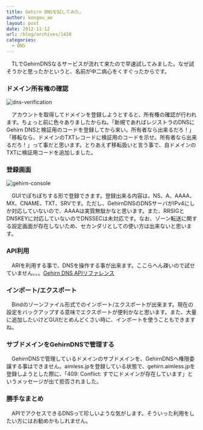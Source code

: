 ```yaml
---
title: Gehirn DNSを試してみた。
author: kongou_ae
layout: post
date: 2012-11-12
url: /blog/archives/1428
categories:
  - DNS
---
```

　TLでGehirnDNSなるサービスが流れて来たので早速試してみました。なぜ試そうかと思ったかというと、名前が中二病心をくすぐったからです。

### ドメイン所有権の確認

![dns-verification][1]

　アカウントを取得してドメインを登録しようとすると、所有権の確認が行われます。ちょっと前に色々ありましたからね。「新規であればレジストラのDNSにGehirn DNSと検証用のコードを登録してから来い。所有者なら出来るだろ！」「移転なら、ドメインのTXTレコードに検証用のコードを示せ。所有者なら出来るだろ！」って事だと思います。とりあえず移転扱いと言う事で、自ドメインのTXTに検証用コードを追加しました。

### 登録画面

![gehirn-console][2]

　GUIでぽちぽちする形で登録できます。登録出来る内容は、NS、A、AAAA、MX、CNAME、TXT、SRVです。ただし、GehirnDNSのDNSサーバがIPv4にしか対応していないので、AAAAは実質無駄かなと思います。また、RRSIGとDNSKEYに対応していないのでDNSSECは未対応です。なお、ゾーン転送に関する設定画面が存在しないため、セカンダリとしての使い方は出来ないと思います。

### API利用

　ARIを利用する事で、DNSを操作する事が出来ます。ここらへん疎いので試せていません。。。<a href="http://support.gehirn.jp/manual/dns/api" title="Gehirn DNS APIリファレンス" target="_blank">Gehirn DNS APIリファレンス</a>

### インポート/エクスポート

　Bindのゾーンファイル形式でのインポート/エクスポートが出来ます。現在の設定をバックアップする意味でエクスポートが便利かなと思います。また、大量に追加したいけどGUIだとめんどくさい時に、インポートを使うこともできますね。
  


### サブドメインをGehirnDNSで管理する

　GehirnDNSで管理しているドメインのサブドメインを、GehirnDNSへ権限委譲する事はできません。aimless.jpを登録している状態で、gehirn.aimless.jpを登録しようとした際に、「409: Conflict: すでにドメインが存在しています」というメッセージが出て拒否されました。

### 勝手なまとめ

　APIでアクセスできるDNSって珍しいような気がします。そういった利用をしたい方にはお勧めかもしれません。

 [1]: http://aimless.jp/blog/images/gehirn1.png
 [2]: http://aimless.jp/blog/images/gehirn2.png